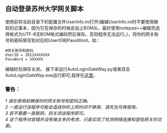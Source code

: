 ## 自动登录苏州大学网关脚本
使用前将当前目录下的配置文件UserInfo.ini打开(编辑UserInfo.ini时不要使用微软的记事本，因为它在保存的时候会加上BOM头，最好使用notepad++编辑完选择格式为UTF-8无BOM格式编码然后保存。否则程序无法运行。)，将你的网关账号和密码填写到对应的UserID和PassWord，如：

    #网关账号和密码
    UserID = 2012XXXXXXX
    PassWord = XXXXXX

编辑好后保存关闭。
接下来运行AutoLoginGateWay.py或者双击AutoLoginGateWay.exe运行即可,程序在[这里](http://kuai.xunlei.com/d/ZmWaDoz8Ph3dUgQAef4)。
### 警告： ###
*1 请在使用前确保你的网关账号和密码正确。*   
*2 一直运行该程序可能会造成你的上网时间不够用，请先包月再使用。*  
*3 若不需要一直联网，则关闭该程序即可。*  
*4 这个程序对容错并没有做太多的考虑，只是实现了检测网络连接和登陆网关的功能。*
